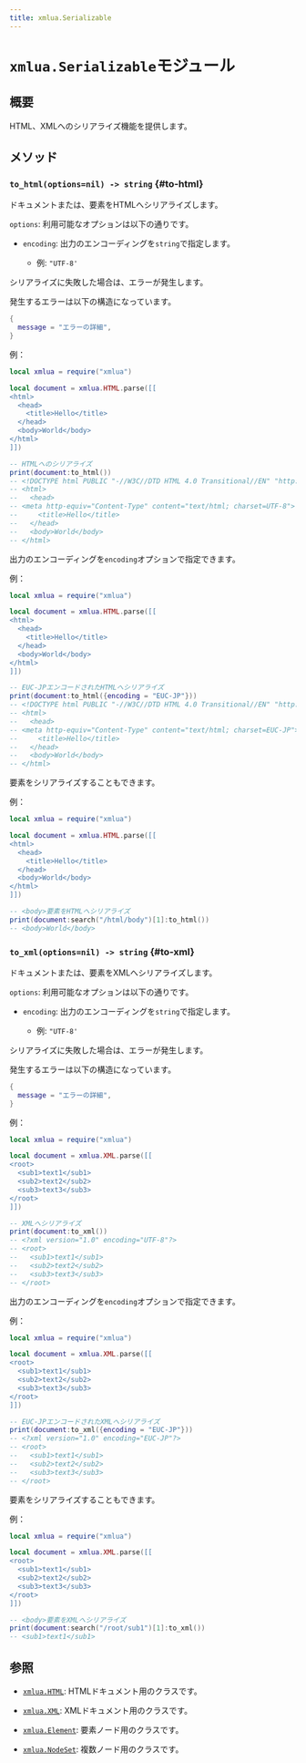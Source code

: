 ```yaml
---
title: xmlua.Serializable
---
```


# `xmlua.Serializable`モジュール

## 概要

HTML、XMLへのシリアライズ機能を提供します。

## メソッド

### `to_html(options=nil) -> string` {#to-html}

ドキュメントまたは、要素をHTMLへシリアライズします。

`options`: 利用可能なオプションは以下の通りです。

  * `encoding`: 出力のエンコーディングを`string`で指定します。

    * 例: `"UTF-8'`

シリアライズに失敗した場合は、エラーが発生します。

発生するエラーは以下の構造になっています。

```lua
{
  message = "エラーの詳細",
}
```

例：

```lua
local xmlua = require("xmlua")

local document = xmlua.HTML.parse([[
<html>
  <head>
    <title>Hello</title>
  </head>
  <body>World</body>
</html>
]])

-- HTMLへのシリアライズ
print(document:to_html())
-- <!DOCTYPE html PUBLIC "-//W3C//DTD HTML 4.0 Transitional//EN" "http://www.w3.org/TR/REC-html40/loose.dtd">
-- <html>
--   <head>
-- <meta http-equiv="Content-Type" content="text/html; charset=UTF-8">
--     <title>Hello</title>
--   </head>
--   <body>World</body>
-- </html>
```

出力のエンコーディングを`encoding`オプションで指定できます。

例：

```lua
local xmlua = require("xmlua")

local document = xmlua.HTML.parse([[
<html>
  <head>
    <title>Hello</title>
  </head>
  <body>World</body>
</html>
]])

-- EUC-JPエンコードされたHTMLへシリアライズ
print(document:to_html({encoding = "EUC-JP"}))
-- <!DOCTYPE html PUBLIC "-//W3C//DTD HTML 4.0 Transitional//EN" "http://www.w3.org/TR/REC-html40/loose.dtd">
-- <html>
--   <head>
-- <meta http-equiv="Content-Type" content="text/html; charset=EUC-JP">
--     <title>Hello</title>
--   </head>
--   <body>World</body>
-- </html>
```

要素をシリアライズすることもできます。

例：

```lua
local xmlua = require("xmlua")

local document = xmlua.HTML.parse([[
<html>
  <head>
    <title>Hello</title>
  </head>
  <body>World</body>
</html>
]])

-- <body>要素をHTMLへシリアライズ
print(document:search("/html/body")[1]:to_html())
-- <body>World</body>
```

### `to_xml(options=nil) -> string` {#to-xml}

ドキュメントまたは、要素をXMLへシリアライズします。

`options`: 利用可能なオプションは以下の通りです。

  * `encoding`: 出力のエンコーディングを`string`で指定します。

    * 例: `"UTF-8'`

シリアライズに失敗した場合は、エラーが発生します。

発生するエラーは以下の構造になっています。

```lua
{
  message = "エラーの詳細",
}
```

例：

```lua
local xmlua = require("xmlua")

local document = xmlua.XML.parse([[
<root>
  <sub1>text1</sub1>
  <sub2>text2</sub2>
  <sub3>text3</sub3>
</root>
]])

-- XMLへシリアライズ
print(document:to_xml())
-- <?xml version="1.0" encoding="UTF-8"?>
-- <root>
--   <sub1>text1</sub1>
--   <sub2>text2</sub2>
--   <sub3>text3</sub3>
-- </root>
```

出力のエンコーディングを`encoding`オプションで指定できます。

例：

```lua
local xmlua = require("xmlua")

local document = xmlua.XML.parse([[
<root>
  <sub1>text1</sub1>
  <sub2>text2</sub2>
  <sub3>text3</sub3>
</root>
]])

-- EUC-JPエンコードされたXMLへシリアライズ
print(document:to_xml({encoding = "EUC-JP"}))
-- <?xml version="1.0" encoding="EUC-JP"?>
-- <root>
--   <sub1>text1</sub1>
--   <sub2>text2</sub2>
--   <sub3>text3</sub3>
-- </root>
```

要素をシリアライズすることもできます。

例：

```lua
local xmlua = require("xmlua")

local document = xmlua.XML.parse([[
<root>
  <sub1>text1</sub1>
  <sub2>text2</sub2>
  <sub3>text3</sub3>
</root>
]])

-- <body>要素をXMLへシリアライズ
print(document:search("/root/sub1")[1]:to_xml())
-- <sub1>text1</sub1>
```

## 参照

  * [`xmlua.HTML`][html]: HTMLドキュメント用のクラスです。

  * [`xmlua.XML`][xml]: XMLドキュメント用のクラスです。

  * [`xmlua.Element`][element]: 要素ノード用のクラスです。

  * [`xmlua.NodeSet`][node-set]: 複数ノード用のクラスです。

[html]:html.html

[xml]:xml.html

[element]:element.html

[node-set]:node-set.html
